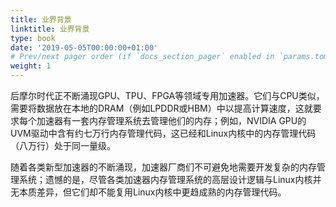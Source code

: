```yaml
---
title: 业界背景
linktitle: 业界背景
type: book
date: '2019-05-05T00:00:00+01:00'
# Prev/next pager order (if `docs_section_pager` enabled in `params.toml`)
weight: 1
---
```


后摩尔时代正不断涌现GPU、TPU、FPGA等领域专用加速器。它们与CPU类似，需要将数据放在本地的DRAM（例如LPDDR或HBM）中以提高计算速度，这就要求每个加速器有一套内存管理系统去管理他们的内存；例如，NVIDIA GPU的UVM驱动中含有约七万行内存管理代码，这已经和Linux内核中的内存管理代码（八万行）处于同一量级。

随着各类新型加速器的不断涌现，加速器厂商们不可避免地需要开发复杂的内存管理系统；遗憾的是，尽管各类加速器内存管理系统的高层设计逻辑与Linux内核并无本质差异，但它们却不能复用Linux内核中更趋成熟的内存管理代码。